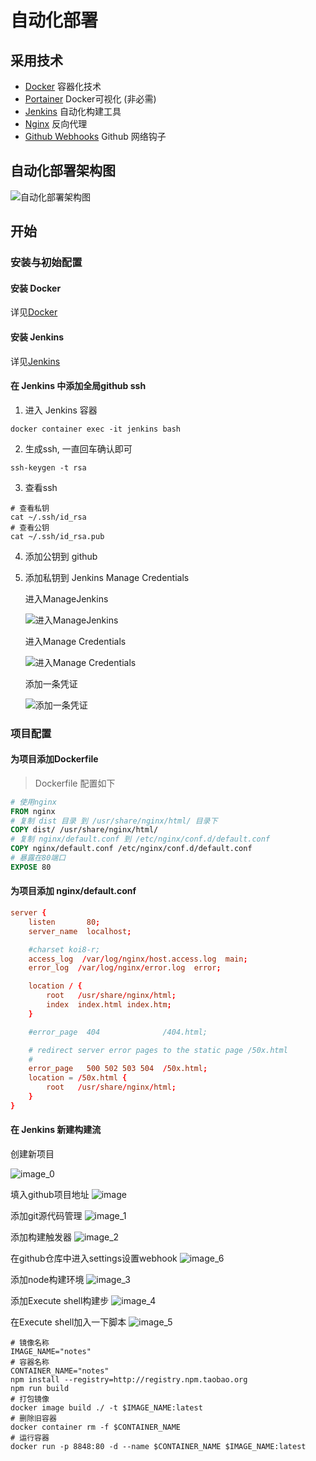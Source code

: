 # 自动化部署

## 采用技术

- [Docker](https://www.docker.com/) 容器化技术
- [Portainer](https://www.portainer.io/) Docker可视化 (非必需)
- [Jenkins](https://www.jenkins.io/) 自动化构建工具
- [Nginx](https://www.nginx.com/) 反向代理
- [Github Webhooks](https://docs.github.com/en/developers/webhooks-and-events/about-webhooks#:~:text=Webhooks%20allow%20you%20to%20build,to%20the%20webhook's%20configured%20URL.)
  Github 网络钩子


## 自动化部署架构图

![自动化部署架构图](~@images/auto/image_6.svg)<!-- @IGNORE PREVIOUS: link -->

## 开始

### 安装与初始配置

#### 安装 Docker
详见[Docker](/notes/docker.html)<!-- @IGNORE PREVIOUS: link -->

#### 安装 Jenkins
详见[Jenkins](/notes/jenkins.html)<!-- @IGNORE PREVIOUS: link -->

#### 在 Jenkins 中添加全局github ssh

1. 进入 Jenkins 容器

```shell script
docker container exec -it jenkins bash
```

2. 生成ssh, 一直回车确认即可

```shell scriptimage.png
ssh-keygen -t rsa
```

3. 查看ssh

```shell script
# 查看私钥
cat ~/.ssh/id_rsa
# 查看公钥
cat ~/.ssh/id_rsa.pub
```

4. 添加公钥到 github

5. 添加私钥到 Jenkins Manage Credentials

    进入ManageJenkins

    ![进入ManageJenkins](~@images/auto/image_9.png)<!-- @IGNORE PREVIOUS: link -->

    进入Manage Credentials

    ![进入Manage Credentials](~@images/auto/image_8.png)<!-- @IGNORE PREVIOUS: link -->

    添加一条凭证

    ![添加一条凭证](~@images/auto/image_7.png)<!-- @IGNORE PREVIOUS: link -->

### 项目配置

#### 为项目添加Dockerfile

> Dockerfile 配置如下

```dockerfile
# 使用nginx
FROM nginx
# 复制 dist 目录 到 /usr/share/nginx/html/ 目录下
COPY dist/ /usr/share/nginx/html/
# 复制 nginx/default.conf 到 /etc/nginx/conf.d/default.conf
COPY nginx/default.conf /etc/nginx/conf.d/default.conf
# 暴露在80端口
EXPOSE 80
```

#### 为项目添加 nginx/default.conf

```conf
server {
    listen       80;
    server_name  localhost;

    #charset koi8-r;
    access_log  /var/log/nginx/host.access.log  main;
    error_log  /var/log/nginx/error.log  error;

    location / {
        root   /usr/share/nginx/html;
        index  index.html index.htm;
    }

    #error_page  404              /404.html;

    # redirect server error pages to the static page /50x.html
    #
    error_page   500 502 503 504  /50x.html;
    location = /50x.html {
        root   /usr/share/nginx/html;
    }
}
```


#### 在 Jenkins 新建构建流

创建新项目

![image_0](~@images/auto/image_0.png)<!-- @IGNORE PREVIOUS: link -->

填入github项目地址
![image](~@images/auto/image.png)<!-- @IGNORE PREVIOUS: link -->

添加git源代码管理
![image_1](~@images/auto/image_1.png)<!-- @IGNORE PREVIOUS: link -->

添加构建触发器
![image_2](~@images/auto/image_2.png)<!-- @IGNORE PREVIOUS: link -->

在github仓库中进入settings设置webhook
![image_6](~@images/auto/image_6.png)<!-- @IGNORE PREVIOUS: link -->

添加node构建环境
![image_3](~@images/auto/image_3.png)<!-- @IGNORE PREVIOUS: link -->

添加Execute shell构建步
![image_4](~@images/auto/image_4.png)<!-- @IGNORE PREVIOUS: link -->

在Execute shell加入一下脚本
![image_5](~@images/auto/image_5.png)<!-- @IGNORE PREVIOUS: link -->
```shell script
# 镜像名称
IMAGE_NAME="notes"
# 容器名称
CONTAINER_NAME="notes"
npm install --registry=http://registry.npm.taobao.org
npm run build
# 打包镜像
docker image build ./ -t $IMAGE_NAME:latest
# 删除旧容器
docker container rm -f $CONTAINER_NAME  
# 运行容器
docker run -p 8848:80 -d --name $CONTAINER_NAME $IMAGE_NAME:latest  
```
